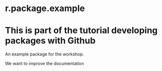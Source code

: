 # r.package.example

# This is part of the tutorial developing packages with Github

An example package for the workshop.


We want to improve the documentation
